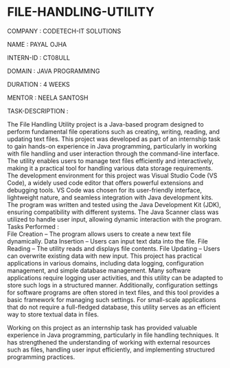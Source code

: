 # FILE-HANDLING-UTILITY

COMPANY : CODETECH-IT SOLUTIONS

NAME : PAYAL OJHA

INTERN-ID : CT08ULL

DOMAIN : JAVA PROGRAMMING

DURATION : 4 WEEKS

MENTOR : NEELA SANTOSH

TASK-DESCRIPTION : 

The File Handling Utility project is a Java-based program designed to perform fundamental file operations such as creating, writing, reading, and updating text files. This project was developed as part of an internship task to gain hands-on experience in Java programming, particularly in working with file handling and user interaction through the command-line interface. The utility enables users to manage text files efficiently and interactively, making it a practical tool for handling various data storage requirements.
The development environment for this project was Visual Studio Code (VS Code), a widely used code editor that offers powerful extensions and debugging tools. VS Code was chosen for its user-friendly interface, lightweight nature, and seamless integration with Java development kits. The program was written and tested using the Java Development Kit (JDK), ensuring compatibility with different systems. The Java Scanner class was utilized to handle user input, allowing dynamic interaction with the program. 
Tasks Performed :  
File Creation – The program allows users to create a new text file dynamically.
Data Insertion – Users can input text data into the file.
File Reading – The utility reads and displays file contents.
File Updating – Users can overwrite existing data with new input.
This project has practical applications in various domains, including data logging, configuration management, and simple database management. Many software applications require logging user activities, and this utility can be adapted to store such logs in a structured manner. Additionally, configuration settings for software programs are often stored in text files, and this tool provides a basic framework for managing such settings. For small-scale applications that do not require a full-fledged database, this utility serves as an efficient way to store textual data in files.

Working on this project as an internship task has provided valuable experience in Java programming, particularly in file handling techniques. It has strengthened the understanding of working with external resources such as files, handling user input efficiently, and implementing structured programming practices.

